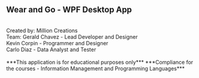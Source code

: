 ## Wear and Go - WPF Desktop App

<br/>
Created by:
Million Creations
<br/>
Team:
Gerald Chavez - Lead Developer and Designer
<br/>
Kevin Corpin - Programmer and Designer
<br/>
Carlo Diaz - Data Analyst and Tester

<br/>
<br/>
***This application is for educational purposes only***
***Compliance for the courses - Information Management and Programming Languages***
